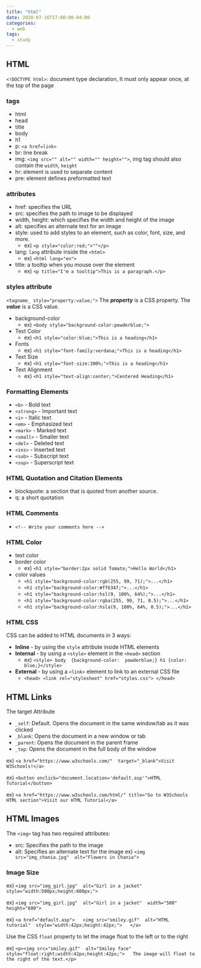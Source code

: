 ```yaml
---
title: "html"
date: 2020-07-16T17:00:00-04:00
categories:
  - web
tags:
  - study
---
```


## HTML

`<!DOCTYPE html>`: document type declaration, It must only appear once, at the top of the page

### tags
- html
- head
- title
- body
- h1
- p: `<a href=link>`
- br: line break
- img: `<img src="" alt="" width="" height="">`, img tag should also contain the `width`, `height`
- hr: element is used to separate content
- pre: element defines preformatted text

### attributes
 - href: specifies the URL
 - src: specifies the path to image to be displayed
 - width, height: which specifies the width and height of the image
 - alt: specifies an alternate text for an image
 - style: used to add styles to an element, such as color, font, size, and more.
	 - ex) `<p style="color:red;">""</p>`
 - lang: `lang` attribute inside the `<html>`
	 - ex) `<html lang="en">`
 - title: a tooltip when you mouse over the element
	 - ex) `<p title="I'm a tooltip">This is a paragraph.</p>`

### styles attribute
`<tagname_ style="property:value;">`
The _**property**_ is a CSS property. The _**value**_ is a CSS value.
 - background-color
	 - ex) `<body style="background-color:powderblue;">`
 - Text Color
	 - ex) `<h1 style="color:blue;">This is a heading</h1>`
 - Fonts
	 - ex) `<h1 style="font-family:verdana;">This is a heading</h1>`
 - Text Size
	 - ex) `<h1 style="font-size:300%;">This is a heading</h1>`
 - Text Alignment
	 - ex) `<h1 style="text-align:center;">Centered Heading</h1>`

### Formatting Elements
- `<b>`  - Bold text
- `<strong>`  - Important text
- `<i>`  - Italic text
- `<em>`  - Emphasized text
- `<mark>`  - Marked text
- `<small>`  - Smaller text
- `<del>`  - Deleted text
- `<ins>`  - Inserted text
- `<sub>`  - Subscript text
- `<sup>`  - Superscript text

### HTML  Quotation and Citation Elements
- blockquote: a section that is quoted from another source.
- q: a short quotation

### HTML Comments
- `<!-- Write your comments here -->`

### HTML Color
- text color
- border color
	- ex) `<h1 style="border:2px solid Tomato;">Hello World</h1>`
- color values
	- `<h1 style="background-color:rgb(255, 99, 71);">...</h1>`
	- `<h1 style="background-color:#ff6347;">...</h1>`
	- `<h1 style="background-color:hsl(9, 100%, 64%);">...</h1>`
	- `<h1 style="background-color:rgba(255, 99, 71, 0.5);">...</h1>`
	- `<h1 style="background-color:hsla(9, 100%, 64%, 0.5);">...</h1>`

### HTML CSS
CSS can be added to HTML documents in 3 ways:
-   **Inline**  - by using the  `style`  attribute inside HTML elements
-   **Internal**  - by using a  `<style>`  element in the  `<head>`  section
	- ex) `<style> body  {background-color:  powderblue;} h1 {color:  blue;}</style>`
-   **External**  - by using a  `<link>`  element to link to an external CSS file
	- `<head> <link rel="stylesheet" href="styles.css"> </head>`

## HTML Links
The target Attribute
-   `_self`: Default. Opens the document in the same window/tab as it was clicked
-   `_blank`: Opens the document in a new window or tab
-   `_parent`: Opens the document in the parent frame
-   `_top`: Opens the document in the full body of the window

ex) `<a href="https://www.w3schools.com/"  target="_blank">Visit W3Schools!</a>`

ex) `<button onclick="document.location='default.asp'">HTML Tutorial</button>`

ex) `<a href="https://www.w3schools.com/html/" title="Go to W3Schools HTML section">Visit our HTML Tutorial</a>`

## HTML Images
The  `<img>`  tag has two required attributes:
-   src: Specifies the path to the image
-   alt: Specifies an alternate text for the image
ex) `<img src="img_chania.jpg"  alt="Flowers in Chania">`

### Image Size
ex) `<img src="img_girl.jpg"  alt="Girl in a jacket"  style="width:500px;height:600px;">`

ex) `<img src="img_girl.jpg"  alt="Girl in a jacket"  width="500"  height="600">`

ex) `<a href="default.asp">  
<img src="smiley.gif"  alt="HTML tutorial"  style="width:42px;height:42px;">  
</a>`

Use the CSS `float` property to let the image float to the left or to the right

ex) `<p><img src="smiley.gif"  alt="Smiley face"  style="float:right;width:42px;height:42px;">  
The image will float to the right of the text.</p>`
